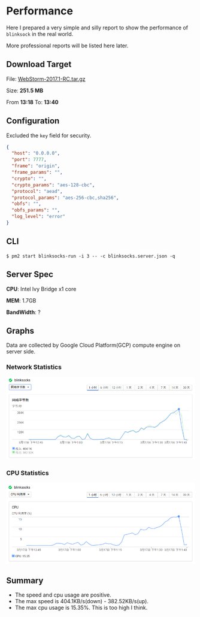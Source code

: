 # Performance

Here I prepared a very simple and silly report to show the performance of `blinksock`
in the real world.

More professional reports will be listed here later.

## Download Target

File: [WebStorm-2017.1-RC.tar.gz](https://download-cf.jetbrains.com/webstorm/WebStorm-2017.1-RC.tar.gz)

Size: **251.5 MB**

From **13:18** To: **13:40**

## Configuration

Excluded the `key` field for security.

```json
{
  "host": "0.0.0.0",
  "port": 7777,
  "frame": "origin",
  "frame_params": "",
  "crypto": "",
  "crypto_params": "aes-128-cbc",
  "protocol": "aead",
  "protocol_params": "aes-256-cbc,sha256",
  "obfs": "",
  "obfs_params": "",
  "log_level": "error"
}
```

## CLI

```
$ pm2 start blinksocks-run -i 3 -- -c blinksocks.server.json -q
```

## Server Spec

**CPU**: Intel lvy Bridge x1 core

**MEM**: 1.7GB

**BandWidth**: ?

## Graphs

Data are collected by Google Cloud Platform(GCP) compute engine on server side.

### Network Statistics

![](network.png)

### CPU Statistics

![](cpu.png)

## Summary

* The speed and cpu usage are positive.
* The max speed is 404.1KB/s(down) - 382.52KB/s(up).
* The max cpu usage is 15.35%. This is too high I think.
